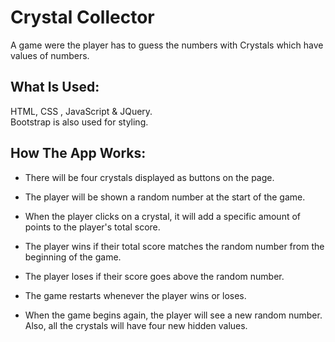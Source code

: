 # Crystal Collector
A game were the player has to guess the numbers with Crystals which have values of numbers.


## What Is Used:
HTML, CSS , JavaScript & JQuery. <br/>
Bootstrap is also used for styling. 

## How The App Works:

- There will be four crystals displayed as buttons on the page.

- The player will be shown a random number at the start of the game.

- When the player clicks on a crystal, it will add a specific amount of points to the player's total score.

- The player wins if their total score matches the random number from the beginning of the game.

- The player loses if their score goes above the random number.

- The game restarts whenever the player wins or loses.

- When the game begins again, the player will see a new random number. Also, all the crystals will have four new hidden values.

